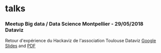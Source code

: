 # talks

### Meetup Big data / Data Science Montpellier - 29/05/2018 Dataviz 
Retour d'expérience du Hackaviz de l'association Toulouse Dataviz
[Google Slides](https://docs.google.com/presentation/d/1M0Mq8DeUh9LdkdD0rr1ibkvtLjm0ZxbqQnxDV6oqcRc/edit?usp=sharing) and [PDF](MeetupBigdataDatascienceMtp_Dataviz_29-05-18_datavizenaction)


